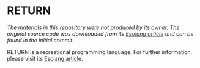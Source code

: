 # RETURN

*The materials in this repository were not produced by its owner. The original source code was downloaded from its [Esolang article] and can be found in the initial commit.*

RETURN is a recreational programming language. For further information, please visit its [Esolang article].

[Esolang article]: https://esolangs.org/wiki/RETURN "RETURN - Esolang"
